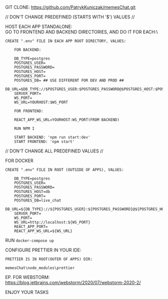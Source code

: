 GIT CLONE: https://github.com/PatrykKuniczak/memesChat.git

// DON'T CHANGE PREDEFINED (STARTS WITH '$') VALUES //

HOST EACH APP STANDALONE:\
GO TO FRONTEND AND BACKEND DIRECTORIES, AND DO IT FOR EACH:\

    CREATE ".env" FILE IN EACH APP ROOT DIRECTORY, VALUES:
        
        FOR BACKEND:

        DB_TYPE=postgres
        POSTGRES_USER=
        POSTGRES_PASSWORD=
        POSTGRES_HOST=
        POSTGRES_PORT=
        POSTGRES_DB= ## USE DIFFERENT FOR DEV AND PROD ##
        DB_URL=$DB_TYPE://$POSTGRES_USER:$POSTGRES_PASSWORD@$POSTGRES_HOST:$POSTGRES_PORT/$POSTGRES_DB
        SERVER_PORT=
        WS_PORT=
        WS_URL=YOURHOST:$WS_PORT

        FOR FRONTEND:

        REACT_APP_WS_URL=YOURHOST:WS_PORT(FROM BACKEND)

        RUN NPM I
        
        START BACKEND: 'npm run start:dev'
        START FRONTEND: 'npm start'

// DON'T CHANGE ALL PREDEFINED VALUES //

FOR DOCKER

    CREATE ".env" FILE IN ROOT (OUTSIDE OF APPS), VALUES:

        DB_TYPE=postgres
        POSTGRES_USER=
        POSTGRES_PASSWORD=
        POSTGRES_HOST=db
        POSTGRES_PORT=
        POSTGRES_DB=live_chat
        DB_URL=${DB_TYPE}://${POSTGRES_USER}:${POSTGRES_PASSWORD}@${POSTGRES_HOST}:${POSTGRES_PORT}/${POSTGRES_DB}
        SERVER_PORT=
        WS_PORT=
        WS_URL=http://localhost:${WS_PORT}
        REACT_APP_PORT=
        REACT_APP_WS_URL=${WS_URL}

RUN ```docker-compose up```

CONFIGURE PRETTIER IN YOUR IDE:

    PRETTIER IS IN ROOT(OUTER OF APPS) DIR:

    memesChat\node_modules\prettier

EP. FOR WEBSTORM:\
https://blog.jetbrains.com/webstorm/2020/07/webstorm-2020-2/

ENJOY YOUR TASKS